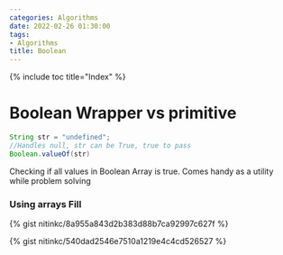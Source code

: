 ```yaml
---
categories: Algorithms
date: 2022-02-26 01:30:00
tags:
- Algorithms
title: Boolean
---
```


{% include toc title="Index" %}

# Boolean Wrapper vs primitive

```java
String str = "undefined";
//Handles null, str can be True, true to pass
Boolean.valueOf(str)
```

Checking if all values in Boolean Array is true. Comes handy as a utility while
problem solving

### Using arrays Fill

{% gist nitinkc/8a955a843d2b383d88b7ca92997c627f %}

{% gist nitinkc/540dad2546e7510a1219e4c4cd526527 %}